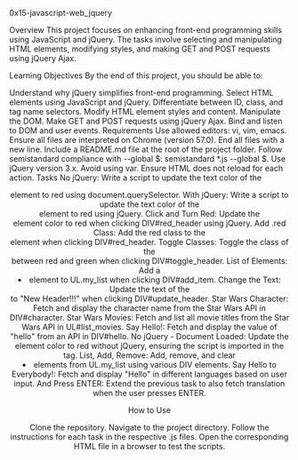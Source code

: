 0x15-javascript-web_jquery


Overview
This project focuses on enhancing front-end programming skills using JavaScript and jQuery. The tasks involve selecting and manipulating HTML elements, modifying styles, and making GET and POST requests using jQuery Ajax.

Learning Objectives
By the end of this project, you should be able to:

Understand why jQuery simplifies front-end programming.
Select HTML elements using JavaScript and jQuery.
Differentiate between ID, class, and tag name selectors.
Modify HTML element styles and content.
Manipulate the DOM.
Make GET and POST requests using jQuery Ajax.
Bind and listen to DOM and user events.
Requirements
Use allowed editors: vi, vim, emacs.
Ensure all files are interpreted on Chrome (version 57.0).
End all files with a new line.
Include a README.md file at the root of the project folder.
Follow semistandard compliance with --global $: semistandard *.js --global $.
Use jQuery version 3.x.
Avoid using var.
Ensure HTML does not reload for each action.
Tasks
No jQuery: Write a script to update the text color of the <header> element to red using document.querySelector.
With jQuery: Write a script to update the text color of the <header> element to red using jQuery.
Click and Turn Red: Update the <header> element color to red when clicking DIV#red_header using jQuery.
Add .red Class: Add the red class to the <header> element when clicking DIV#red_header.
Toggle Classes: Toggle the class of the <header> between red and green when clicking DIV#toggle_header.
List of Elements: Add a <li> element to UL.my_list when clicking DIV#add_item.
Change the Text: Update the text of the <header> to "New Header!!!" when clicking DIV#update_header.
Star Wars Character: Fetch and display the character name from the Star Wars API in DIV#character.
Star Wars Movies: Fetch and list all movie titles from the Star Wars API in UL#list_movies.
Say Hello!: Fetch and display the value of "hello" from an API in DIV#hello.
No jQuery - Document Loaded: Update the <header> element color to red without jQuery, ensuring the script is imported in the <head> tag.
List, Add, Remove: Add, remove, and clear <li> elements from UL.my_list using various DIV elements.
Say Hello to Everybody!: Fetch and display "Hello" in different languages based on user input.
And Press ENTER: Extend the previous task to also fetch translation when the user presses ENTER.

How to Use

Clone the repository.
Navigate to the project directory.
Follow the instructions for each task in the respective .js files.
Open the corresponding HTML file in a browser to test the scripts.
